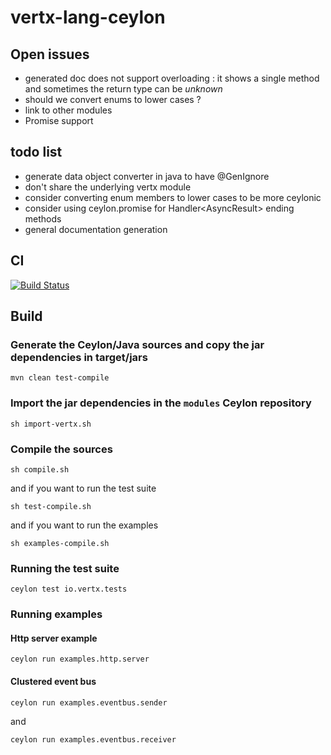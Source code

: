 vertx-lang-ceylon
========

## Open issues

- generated doc does not support overloading : it shows a single method and sometimes the return type can be _unknown_
- should we convert enums to lower cases ?
- link to other modules
- Promise support 

## todo list

- generate data object converter in java to have @GenIgnore
- don't share the underlying vertx module
- consider converting enum members to lower cases to be more ceylonic
- consider using ceylon.promise for Handler<AsyncResult<T>> ending methods
- general documentation generation

## CI

  [![Build Status](https://vertx.ci.cloudbees.com/buildStatus/icon?job=vert.x3-lang-ceylon)](https://vertx.ci.cloudbees.com/view/vert.x-3/job/vert.x3-lang-ceylon/)

## Build

### Generate the Ceylon/Java sources and copy the jar dependencies in target/jars

```
mvn clean test-compile
```

### Import the jar dependencies in the `modules` Ceylon repository

```
sh import-vertx.sh
```

### Compile the sources

```
sh compile.sh
```

and if you want to run the test suite

```
sh test-compile.sh
```

and if you want to run the examples

```
sh examples-compile.sh
```

### Running the test suite

```
ceylon test io.vertx.tests
```

### Running examples

#### Http server example

```
ceylon run examples.http.server
```

#### Clustered event bus

```
ceylon run examples.eventbus.sender
```

and

```
ceylon run examples.eventbus.receiver
```
